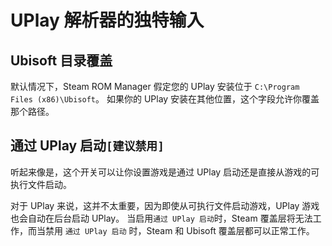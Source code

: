 # UPlay 解析器的独特输入
## Ubisoft 目录覆盖
默认情况下，Steam ROM Manager 假定您的 UPlay 安装位于 `C:\Program Files (x86)\Ubisoft`。 如果你的 UPlay 安装在其他位置，这个字段允许你覆盖那个路径。

## 通过 UPlay 启动`[建议禁用]`

听起来像是，这个开关可以让你设置游戏是通过 UPlay 启动还是直接从游戏的可执行文件启动。

对于 UPlay 来说，这并不太重要，因为即使从可执行文件启动游戏，UPlay 游戏也会自动在后台启动 UPlay。 当启用`通过 UPlay 启动`时，Steam 覆盖层将无法工作，而当禁用 `通过 UPlay 启动` 时，Steam 和 Ubisoft 覆盖层都可以正常工作。
